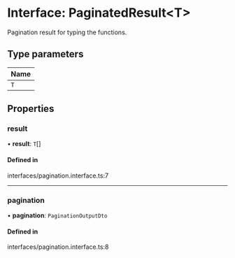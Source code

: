 # Interface: PaginatedResult<T\>

Pagination result for typing the functions.

## Type parameters

| Name |
| :------ |
| `T` |

## Properties

### result

• **result**: `T`[]

#### Defined in

interfaces/pagination.interface.ts:7

___

### pagination

• **pagination**: `PaginationOutputDto`

#### Defined in

interfaces/pagination.interface.ts:8
